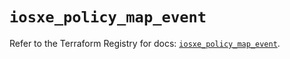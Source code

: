 # `iosxe_policy_map_event`

Refer to the Terraform Registry for docs: [`iosxe_policy_map_event`](https://registry.terraform.io/providers/ciscodevnet/iosxe/0.9.3/docs/resources/policy_map_event).
